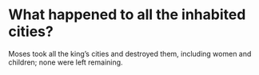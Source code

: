 # What happened to all the inhabited cities?

Moses took all the king’s cities and destroyed them, including women and children; none were left remaining.
